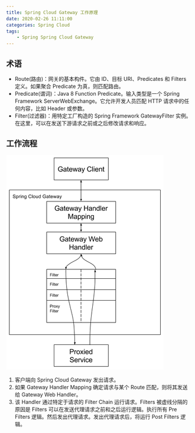 ```yaml
---
title: Spring Cloud Gateway 工作原理
date: 2020-02-26 11:11:00
categories: Spring Cloud
tags:
    - Spring Spring Cloud Gateway
---
```

## 术语
* Route(路由)：网关的基本构件。它由 ID、目标 URI、Predicates 和 Filters 定义。如果聚合 Predicate 为真，则匹配路由。
* Predicate(谓词)：Java 8 Function Predicate。输入类型是一个 Spring Framework ServerWebExchange。它允许开发人员匹配 HTTP 请求中的任何内容，比如 Header 或参数。
* Filter(过滤器)：用特定工厂构造的 Spring Framework GatewayFilter 实例。在这里，可以在发送下游请求之前或之后修改请求和响应。

## 工作流程
![Spring Cloud Gateway 工作流程](/images/springcloud/Spring%20Cloud%20Gateway工作流程.png)

1. 客户端向 Spring Cloud Gateway 发出请求。
2. 如果 Gateway Handler Mapping 确定请求与某个 Route 匹配，则将其发送给 Gateway Web Handler。
3. 该 Handler 通过特定于请求的 Filter Chain 运行请求。Filters 被虚线分隔的原因是 Filters 可以在发送代理请求之前和之后运行逻辑。执行所有 Pre Filters 逻辑。然后发出代理请求。发出代理请求后，将运行 Post Filters 逻辑。